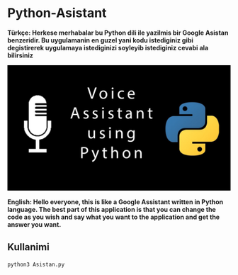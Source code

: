 # Python-Asistant
**Türkçe:
Herkese merhabalar bu Python dili ile yazilmis bir Google Asistan benzeridir.
Bu uygulamanin en guzel yani kodu istediginiz gibi degistirerek uygulamaya istediginizi
soyleyib istediginiz cevabi ala bilirsiniz**

![banner](https://github.com/SahibAlibabayev/Python-Asistant/blob/master/images/maxresdefault.jpg)

**English:
Hello everyone, this is like a Google Assistant written in Python language.
The best part of this application is that you can change the code as you wish and
say what you want to the application and get the answer you want.**

## Kullanimi
`python3 Asistan.py`


